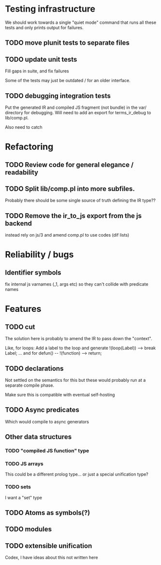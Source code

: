 # Testing infrastructure

We should work towards a single "quiet mode" command that runs all these
tests and only prints output for failures.

## TODO move plunit tests to separate files
## TODO update unit tests
Fill gaps in suite, and fix failures

Some of the tests may just be outdated / for an older interface.
## TODO debugging integration tests
Put the generated IR and compiled JS fragment (not bundle) in the var/ directory
for debugging. Will need to add an export for terms_ir_debug to lib/comp.pl.

Also need to catch


# Refactoring
## TODO Review code for general elegance / readability
## TODO Split lib/comp.pl into more subfiles.
Probably there should be some single source of truth defining the
IR type??
## TODO Remove the ir_to_js export from the js backend
instead rely on js/3 and amend comp.pl to use codes (dif lists)

# Reliability / bugs
## Identifier symbols
fix internal js varnames (_1, args etc) so they can't collide with
predicate names

# Features
## TODO cut
The solution here is probably to amend the IR to pass down the "context".

Like, for loops: Add a label to the loop and generate !(loop(Label)) --> break Label;
... and for defun() -- !(function) --> return;

## TODO declarations
Not settled on the semantics for this but these would probably run at
a separate compile phase.

Make sure this is compatible with eventual self-hosting

## TODO Async predicates
Which would compile to async generators

## Other data structures
### TODO "compiled JS function" type
### TODO JS arrays
This could be a different prolog type... or just a special unification
type?
### TODO sets
I want a "set" type
## TODO Atoms as symbols(?)
## TODO modules
## TODO extensible unification
Codex, I have ideas about this not written here

